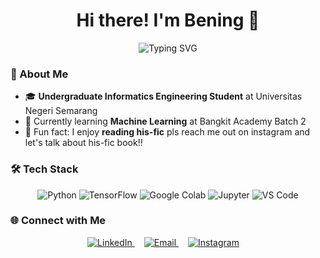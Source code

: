 <h1 align="center">Hi there! I'm Bening 👋 </h1>
<p align="center">
  <img src="https://readme-typing-svg.herokuapp.com?font=Fira+Code&size=18&duration=2000&pause=1000&color=F77DAD&center=true&vCenter=true&width=1000&lines=Welcome+to+my+GitHub!+✨;Passionate+about+exploring+Machine+Learning+%26+Artificial+Intelligence" alt="Typing SVG" />
</p>

### 🌟 About Me
- 🎓 **Undergraduate Informatics Engineering Student** at Universitas Negeri Semarang
- 🌱 Currently learning **Machine Learning** at Bangkit Academy Batch 2
- 🎯 Fun fact: I enjoy **reading his-fic**  pls reach me out on instagram and let's talk about his-fic book!!

### 🛠️ Tech Stack
<p align="center">
  <img src="https://img.icons8.com/?size=100&id=hGdCwhSHUe6L&format=png&color=000000" alt="Python" />
  <img src="https://img.icons8.com/?size=100&id=n3QRpDA7KZ7P&format=png&color=000000" alt="TensorFlow" />
  <img src="https://img.icons8.com/?size=100&id=lOqoeP2Zy02f&format=png&color=000000" alt="Google Colab" />
  <img src="https://img.icons8.com/?size=100&id=J0SgMWzAxqFj&format=png&color=000000" alt="Jupyter" />
    <img src="https://img.icons8.com/?size=100&id=9OGIyU8hrxW5&format=png&color=000000" alt="VS Code" />
</p>

### 🌐 Connect with Me
<p align="center">
  <a href="https://www.linkedin.com/in/puanbeningpastika/" style="margin-right: 15px;">
    <img src="https://img.icons8.com/?size=30&id=60ZV_wYC0BM2&format=png&color=000000" alt="LinkedIn" />
  </a>
  <a href="mailto:puanbening04@gmail.com" style="margin-right: 15px;">
    <img src="https://img.icons8.com/?size=30&id=nQ4dZIRCI0nW&format=png&color=000000" alt="Email" />
  </a>
  <a href="https://instagram.com/puanpstka" style="margin-right: 15px;">
    <img src="https://img.icons8.com/?size=30&id=5eT5OnLluNOx&format=png&color=000000" alt="Instagram" />
  </a>
</p>

<!-- ### 📈 Stats`
<p align="center">
 <img src="https://github-readme-streak-stats.herokuapp.com/?user=puanbening&theme=radical" alt="GitHub Streak" width="400" />
</p>

- 🔭 Working on exciting personal and collaborative projects  

### 🚀 Projects
- 🧠 **[Analisis Kelayakan Sekolah Dasar di Indonesia](https://www.kaggle.com/code/puanbeningpastika/analisis-kelayakan-sekolah-dasar-di-indonesia):**  
 ``` Proyek ini bertujuan untuk melakukan analisis kelayakan Sekolah Dasar di Indonesia menggunakan teknik clustering. Dengan mengelompokkan data yang mencakup faktor faktor seperti indikator jumlah siswa, angka mengulang, angka putus sekolah, jumlah kepala sekolah dan guru, jumlah rombel (rombongan belajar), serta kondisi ruang kelas yang tersedia dari 38 Provinsi dan sekolah Luar Negeri di bawah naungan Kemendikbudristek, model ini dapat memberikan wawasan mengenai distribusi kelayakan sekolah di berbagai wilayah. Hasil analisis ini diharapkan dapat membantu dalam pengambilan keputusan terkait pembangunan dan perbaikan fasilitas pendidikan di Indonesia. *(Python)* ```
- 🌐 **[Malicious Web Detection Using Logistic Regression](https://www.kaggle.com/code/puanbeningpastika/malicious-web-detection-using-logistic-regression):**  
  ``` Proyek ini berfokus pada deteksi situs web berbahaya dengan menggunakan model klasifikasi berbasis Logistic Regression dengan memaksimalkan pre processing data. *(Python)* ```
- 📊 **[Prediksi Curah Hujan Menggunakan Algoritma k-NN](https://www.kaggle.com/code/puanbeningpastika/prediksi-curah-hujan-menggunakan-algoritma-k-nn):**  
  ``` Proyek ini menggunakan algoritma k-Nearest Neighbors (k-NN) untuk memprediksi kondisi cuaca seperti hujan, cerah berawan, atau cerah berdasarkan dataset cuaca dummy. Dengan memanfaatkan data historis, model ini dapat memberikan prediksi yang lebih akurat mengenai kondisi cuaca di masa depan. Hasil prediksi ini akan sangat berguna untuk perencanaan aktivitas luar ruangan dan memberikan pemahaman lebih dalam mengenai pola cuaca di suatu daerah. *(Matplotlib, Seaborn)* ```


